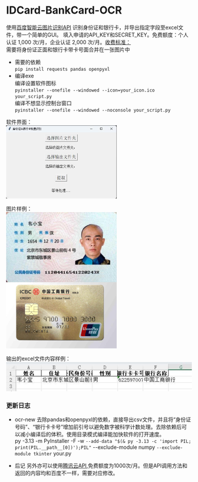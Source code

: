 # IDCard-BankCard-OCR

使用[百度智能云图片识别API](https://ai.baidu.com/tech/ocr)  识别身份证和银行卡，并导出指定字段至excel文件，带一个简单的GUI。
填入申请的API_KEY和SECRET_KEY。免费额度：个人认证 1,000 次/月，企业认证 2,000 次/月。[收费标准：](https://ai.baidu.com/ai-doc/OCR/9k3h7xuv6)  
需要将身份证正面和银行卡带卡号面合并在一张图片中  

- 需要的依赖  
``pip install requests pandas openpyxl``  
- 编译exe  
编译设置软件图标  
``pyinstaller --onefile --windowed --icon=your_icon.ico your_script.py``  
编译不想显示控制台窗口  
``pyinstaller --onefile --windowed --noconsole your_script.py``

软件界面：   
<img src="https://raw.githubusercontent.com/maplefz/IDCard-BankCard-OCR/refs/heads/main/assets/1-main.jpg" width="300px">

图片样例：  
<img src="https://raw.githubusercontent.com/maplefz/IDCard-BankCard-OCR/refs/heads/main/assets/2-sample.jpg" width="300px">

输出的excel文件内容样例：  
![excel样例](https://raw.githubusercontent.com/maplefz/IDCard-BankCard-OCR/refs/heads/main/assets/3-result.jpg)  

### 更新日志
- ocr-new
去除pandas和openpyxl的依赖，直接导出csv文件，并且将“身份证号码”、“银行卡卡号”增加前引号以避免数字被科学计数处理。去除依赖后可以减小编译后的体积。使用目录模式编译能加快软件的打开速度。  
  py -3.13 -m PyInstaller -F -w `
  --add-data "$(& py -3.13 -c 'import PIL; print(PIL.__path__[0])');PIL" `
  --exclude-module numpy `
  --exclude-module tkinter `
  your.py

- 后记
另外亦可以使用[腾讯云API](https://cloud.tencent.com/document/product/866/33524),免费额度为1000次/月。但是API调用方法和返回的内容均和百度不一样，需要对应修改。
